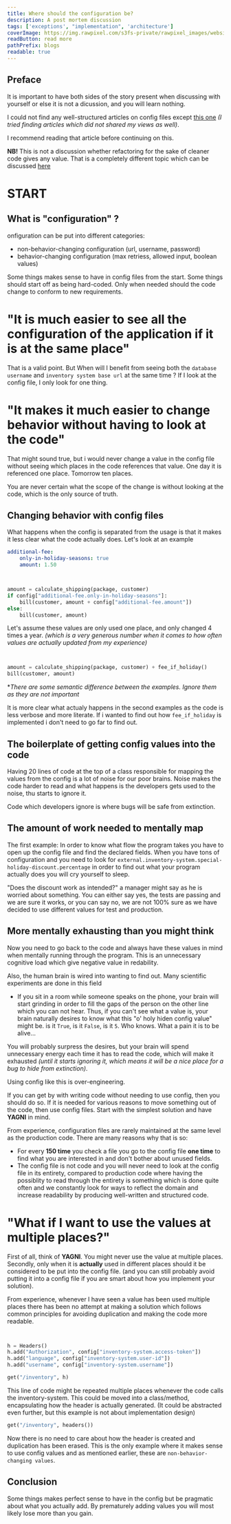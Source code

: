 ```yaml
---
title: Where should the configuration be?
description: A post mortem discussion
tags: ['exceptions', "implementation", 'architecture']
coverImage: https://img.rawpixel.com/s3fs-private/rawpixel_images/website_content/pd158-01-nap_1_1.jpg?w=1000&dpr=1&fit=default&crop=default&q=65&vib=3&con=3&usm=15&bg=F4F4F3&auto=format&ixlib=js-2.2.1&s=ab30ef04868dab40093925bc69ca6427
readButton: read more
pathPrefix: blogs
readable: true
---
```


## Preface

It is important to have both sides of the story present when discussing with yourself or else it is not a dicussion, and you will learn nothing.

I could not find any well-structured articles on config files except [this one](https://medium.com/transferwise-engineering/where-to-put-application-configuration-4a2a46bd1bdd)
*(I tried finding articles which did not shared my views as well)*.

I recommend reading that article before continuing on this.

**NB!** This is not a discussion whether refactoring for the sake of cleaner code gives any value. That is a completely different topic which can be discussed [here](/content/blogs/todo-not-ready)

# START

## What is "configuration" ?
onfiguration can be put into different categories:
- non-behavior-changing configuration (url, username, password)
- behavior-changing configuration (max retriess, allowed input, boolean values)

Some things makes sense to have in config files from the start. Some things should start off as being hard-coded. Only when needed should the code change to conform to new requirements. 


# "It is much easier to see all the configuration of the application if it is at the same place"
That is a valid point. But When will I benefit from seeing both the `database username` and `inventory system base url` at the same time ?
If I look at the config file, I only look for one thing. 

# "It makes it much easier to change behavior without having to look at the code"
That might sound true, but i would never change a value in the config file without seeing which places in the code references that value.
One day it is referenced one place. Tomorrow ten places.

You are never certain what the scope of the change is without looking at the code, which is the only source of truth.

## Changing behavior with config files
What happens when the config is separated from the usage is that it makes it less clear what the code actually does. Let's look at an example

```yaml
additional-fee:
    only-in-holiday-seasons: true
    amount: 1.50
```

```python


amount = calculate_shipping(package, customer)
if config["additional-fee.only-in-holiday-seasons"]:
    bill(customer, amount + config["additional-fee.amount"])
else:
    bill(customer, amount)
```

Let's assume these values are only used one place, and only changed 4 times a year.
*(which is a very generous number when it comes to how often values are actually updated from my experience)*


```python


amount = calculate_shipping(package, customer) + fee_if_holiday()
bill(customer, amount)
```
**There are some semantic difference between the examples. Ignore them as they are not important*


It is more clear what actualy happens in the second examples as the code is less verbose and more literate.
If i wanted to find out how `fee_if_holiday` is implemented i don't need to go far to find out.

## The boilerplate of getting config values into the code

Having 20 lines of code at the top of a class responsible for mapping the values from the config is a lot of noise for our poor brains.
Noise makes the code harder to read and what happens is the developers gets used to the noise, thu starts to ignore it.

Code which developers ignore is where bugs will be safe from extinction.



## The amount of work needed to mentally map
The first example: In order to know what flow the program takes you have to open up the config file and find the declared fields.
When you have tons of configuration and you need to look for `external.inventory-system.special-holiday-discount.percentage` in order to find 
out what your program actually does you will cry yourself to sleep.

"Does the discount work as intended?" a manager might say as he is worried about something. You can either say yes, the tests are passing and we are sure it works, or you can say no, we are not 100% sure as we have decided to use different values for test and production.

## More mentally exhausting than you might think

Now you need to go back to the code and always have these values in mind when mentally running through the program. This is an unnecessary cognitive load which give negative value in redability.

Also, the human brain is wired into wanting to find out. Many scientific experiments are done in this field
- If you sit in a room while someone speaks on the phone, your brain will start grinding in order to fill the gaps of the person on the other line which you can not hear.
Thus, if you can't see what a value is, your brain naturally desires to know what this "o' holy hiden config value" might be. is it `True`, is it `False`, is it `5`. Who knows. What a pain it is to be alive...

You will probably surpress the desires, but your brain will spend unnecessary energy each time it has to read the code, which will make it exhausted *(until it starts ignoring it, which means it will be a nice place for a bug to hide from extinction)*.

Using config like this is over-engineering.



<content-quote quote="In general programmers are pretty smart people. Smart people sometimes like to show off their smarts by demonstrating their mental juggling abilities. One difference between a smart programmer and a professional programmer is that the professional understands that clarity is king. Professionals use their powers for good and write code that others can understand." person="Robert C. Martin" source="Clean code" icon="mdi-book-open-page-variant">
</content-quote>


If you can get by with writing code without needing to use config, then you should do so. If it is needed for various reasons to move something out of the code, then use config files. Start with the simplest solution and have **YAGNI** in mind.

From experience, configuration files are rarely maintained at the same level as the production code. There are many reasons why that is so:
- For every **150 time** you check a file you go to the config file **one time** to find what you are interested in and don't bother about unused fields.
- The config file is not code and you will never need to look at the config file in its entirety, compared to production code where having the possiblity to read through the entirety is something which is done quite often and we constantly look for ways to reflect the domain and increase readability by producing well-written and structured code.


# "What if I want to use the values at multiple places?"
First of all, think of **YAGNI**. You might never use the value at multiple places. Secondly, only when it is **actually** used in different places should it be considered to be put into the config file. (and you can still probably avoid putting it into a config file if you are smart about how you implement your solution).

From experience, whenever I have seen a value has been used multiple places there has been no attempt at making a solution which follows common principles for avoiding duplication and making the code more readable.


```py


h = Headers()
h.add("Authorization", config["inventory-system.access-token"])
h.add("language", config["inventory-system.user-id"])
h.add("username", config["inventory-system.username"])

get("/inventory", h)
```

This line of code might be repeated multiple places whenever the code calls the inventory-system. This could be moved into a class/method, encapsulating how the header is actually generated. (It could be abstracted even further, but this example is not about implementation design)

```py
get("/inventory", headers())
```

Now there is no need to care about how the header is created and duplication has been erased. This is the only example where it makes sense to use config values and as mentioned earlier, these are `non-behavior-changing values`.

## Conclusion

Some things makes perfect sense to have in the config but be pragmatic about what you actually add.
By prematurely adding values you will most likely lose more than you gain.
